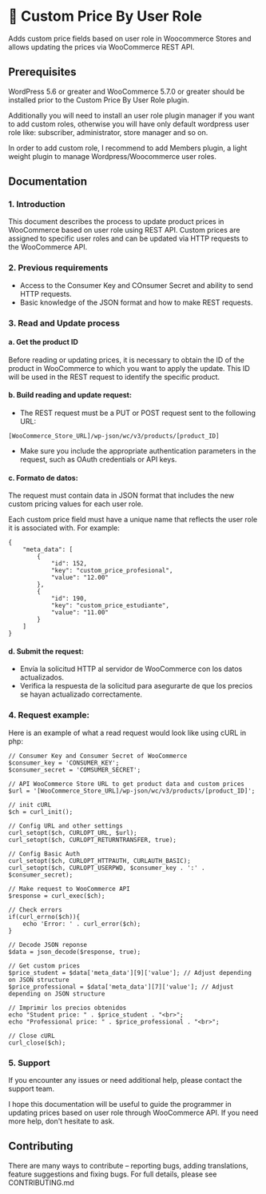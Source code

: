 # 🛒 Custom Price By User Role

Adds custom price fields based on user role in Woocommerce Stores and allows updating the prices via WooCommerce REST API.

## Prerequisites

WordPress 5.6 or greater and WooCommerce 5.7.0 or greater should be installed prior to the Custom Price By User Role plugin.

Additionally you will need to install an user role plugin manager if you want to add custom roles, otherwise you will have only default wordpress user role like: subscriber, administrator, store manager and so on. 

In order to add custom role, I recommend to add Members plugin, a light weight plugin to manage Wordpress/Woocommerce user roles.


## Documentation


### 1. Introduction
This document describes the process to update product prices in WooCommerce based on user role using REST API. Custom prices are assigned to specific user roles and can be updated via HTTP requests to the WooCommerce API.


### 2. Previous requirements
- Access to the Consumer Key and COnsumer Secret and ability to send HTTP requests.
- Basic knowledge of the JSON format and how to make REST requests.


### 3. Read and Update process

#### a. Get the product ID 
Before reading or updating prices, it is necessary to obtain the ID of the product in WooCommerce to which you want to apply the update. This ID will be used in the REST request to identify the specific product.

#### b. Build reading and update request:
- The REST request must be a PUT or POST request sent to the following URL:

```
[WooCommerce_Store_URL]/wp-json/wc/v3/products/[product_ID]
```
- Make sure you include the appropriate authentication parameters in the request, such as OAuth credentials or API keys.


####  c. Formato de datos:
The request must contain data in JSON format that includes the new custom pricing values for each user role.

Each custom price field must have a unique name that reflects the user role it is associated with. For example:

```
{
    "meta_data": [
        {
            "id": 152,
            "key": "custom_price_profesional",
            "value": "12.00"
        },
        {
            "id": 190,
            "key": "custom_price_estudiante",
            "value": "11.00"
        }
    ]
}

```

#### d. Submit the request:
- Envía la solicitud HTTP al servidor de WooCommerce con los datos actualizados.
- Verifica la respuesta de la solicitud para asegurarte de que los precios se hayan actualizado correctamente.

### 4. Request example:
Here is an example of what a read request would look like using cURL in php:

```
// Consumer Key and Consumer Secret of WooCommerce
$consumer_key = 'CONSUMER_KEY';
$consumer_secret = 'COMSUMER_SECRET';

// API WooCommerce Store URL to get product data and custom prices
$url = '[WooCommerce_Store_URL]/wp-json/wc/v3/products/[product_ID]';

// init cURL
$ch = curl_init();

// Config URL and other settings
curl_setopt($ch, CURLOPT_URL, $url);
curl_setopt($ch, CURLOPT_RETURNTRANSFER, true);

// Config Basic Auth
curl_setopt($ch, CURLOPT_HTTPAUTH, CURLAUTH_BASIC);
curl_setopt($ch, CURLOPT_USERPWD, $consumer_key . ':' . $consumer_secret);

// Make request to WooCommerce API
$response = curl_exec($ch);

// Check errors
if(curl_errno($ch)){
    echo 'Error: ' . curl_error($ch);
}

// Decode JSON reponse
$data = json_decode($response, true);

// Get custom prices 
$price_student = $data['meta_data'][9]['value']; // Adjust depending on JSON structure
$price_professional = $data['meta_data'][7]['value']; // Adjust depending on JSON structure

// Imprimir los precios obtenidos
echo "Student price: " . $price_student . "<br>";
echo "Professional price: " . $price_professional . "<br>";

// Close cURL
curl_close($ch);
```

### 5. Support
If you encounter any issues or need additional help, please contact the support team.

I hope this documentation will be useful to guide the programmer in updating prices based on user role through WooCommerce API. If you need more help, don't hesitate to ask.

## Contributing
There are many ways to contribute – reporting bugs, adding translations, feature suggestions and fixing bugs. For full details, please see CONTRIBUTING.md

